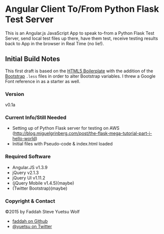 Angular Client To/From Python Flask Test Server
=================

This is an Angular.js JavaScript App to speak to-from a Python Flask Test Server, send local test files up there, have them test,
receive testing results back to App in the browser in Real Time (no lie!).

## Initial Build Notes

This first draft is based on the [HTML5 Boilerplate](http://html5boilerplate.com/) with the addition of the [Bootstrap](http://twitter.github.com/bootstrap/) `.less` files in order to alter Bootstrap variables. I threw a Google Font reference in as a starter as well.

### Version

v0.1a

### Current Info/Still Needed

* Setting up of Python Flask server for testing on AWS (http://blog.miguelgrinberg.com/post/the-flask-mega-tutorial-part-i-hello-world)
* Initial files with Pseudo-code & index.html loaded

### Required Software

* Angular.JS v1.3.9
* jQuery v2.1.3
* jQuery UI v1.11.2
* (jQuery Mobile v1.4.5)(maybe)
* (Twitter Bootstrap)(maybe)

### Copyright & Contact

©2015 by Faddah Steve Yuetsu Wolf

* [faddah on Github](https://github.com/faddah)
* [@yuetsu on Twitter](http://twitter.com/yuetsu)
